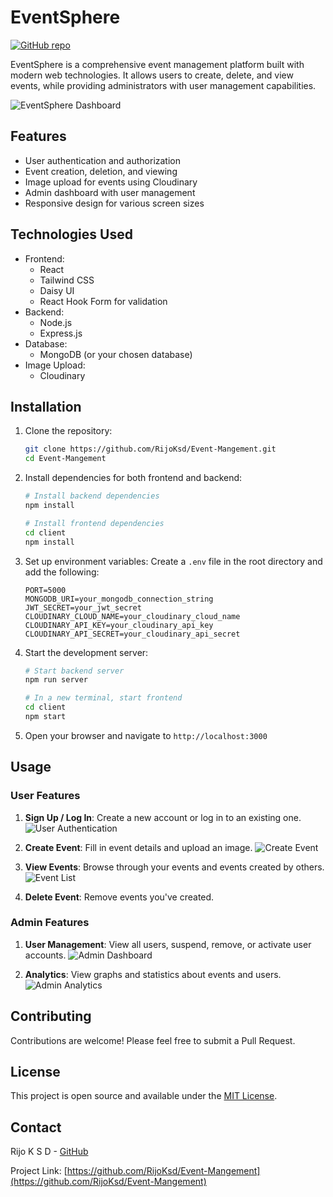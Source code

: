 # EventSphere

[![GitHub repo](https://img.shields.io/badge/github-RijoKsd/Event--Management-blue?style=flat-square&logo=github)](https://github.com/RijoKsd/Event-Mangement)

EventSphere is a comprehensive event management platform built with modern web technologies. It allows users to create, delete, and view events, while providing administrators with user management capabilities.

![EventSphere Dashboard](https://via.placeholder.com/800x400.png?text=EventSphere+Dashboard)

## Features

- User authentication and authorization
- Event creation, deletion, and viewing
- Image upload for events using Cloudinary
- Admin dashboard with user management
- Responsive design for various screen sizes

## Technologies Used

- Frontend:
  - React
  - Tailwind CSS
  - Daisy UI
  - React Hook Form for validation
- Backend:
  - Node.js
  - Express.js
- Database:
  - MongoDB (or your chosen database)
- Image Upload:
  - Cloudinary

## Installation

1. Clone the repository:
   ```bash
   git clone https://github.com/RijoKsd/Event-Mangement.git
   cd Event-Mangement
   ```

2. Install dependencies for both frontend and backend:
   ```bash
   # Install backend dependencies
   npm install

   # Install frontend dependencies
   cd client
   npm install
   ```

3. Set up environment variables:
   Create a `.env` file in the root directory and add the following:
   ```
   PORT=5000
   MONGODB_URI=your_mongodb_connection_string
   JWT_SECRET=your_jwt_secret
   CLOUDINARY_CLOUD_NAME=your_cloudinary_cloud_name
   CLOUDINARY_API_KEY=your_cloudinary_api_key
   CLOUDINARY_API_SECRET=your_cloudinary_api_secret
   ```

4. Start the development server:
   ```bash
   # Start backend server
   npm run server

   # In a new terminal, start frontend
   cd client
   npm start
   ```

5. Open your browser and navigate to `http://localhost:3000`

## Usage

### User Features

1. **Sign Up / Log In**: Create a new account or log in to an existing one.
   ![User Authentication](https://via.placeholder.com/600x300.png?text=User+Authentication)

2. **Create Event**: Fill in event details and upload an image.
   ![Create Event](https://via.placeholder.com/600x300.png?text=Create+Event)

3. **View Events**: Browse through your events and events created by others.
   ![Event List](https://via.placeholder.com/600x300.png?text=Event+List)

4. **Delete Event**: Remove events you've created.

### Admin Features

1. **User Management**: View all users, suspend, remove, or activate user accounts.
   ![Admin Dashboard](https://via.placeholder.com/600x300.png?text=Admin+Dashboard)

2. **Analytics**: View graphs and statistics about events and users.
   ![Admin Analytics](https://via.placeholder.com/600x300.png?text=Admin+Analytics)

## Contributing

Contributions are welcome! Please feel free to submit a Pull Request.

## License

This project is open source and available under the [MIT License](LICENSE).

## Contact

Rijo K S D - [GitHub](https://github.com/RijoKsd)

Project Link: [https://github.com/RijoKsd/Event-Mangement](https://github.com/RijoKsd/Event-Mangement)